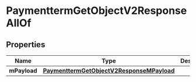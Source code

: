 

# PaymenttermGetObjectV2ResponseAllOf


## Properties

| Name | Type | Description | Notes |
|------------ | ------------- | ------------- | -------------|
|**mPayload** | [**PaymenttermGetObjectV2ResponseMPayload**](PaymenttermGetObjectV2ResponseMPayload.md) |  |  |



